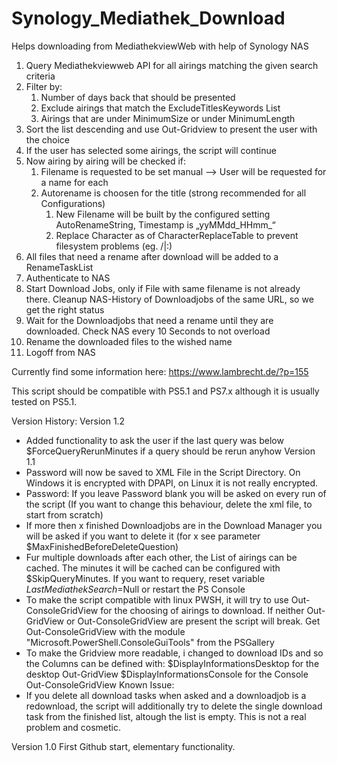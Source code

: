 # Synology_Mediathek_Download
Helps downloading from MediathekviewWeb with help of Synology NAS

1. Query Mediathekviewweb API for all airings matching the given search criteria
2. Filter by:
   1. Number of days back that should be presented
   2. Exclude airings that match the ExcludeTitlesKeywords List
   3. Airings that are under MinimumSize or under MinimumLength
3. Sort the list descending and use Out-Gridview to present the user with the choice
4. If the user has selected some airings, the script will continue
5. Now airing by airing will be checked if:
   1. Filename is requested to be set manual –> User will be requested for a name for each
   2. Autorename is choosen for the title (strong recommended for all Configurations)
      1. New Filename will be built by the configured setting AutoRenameString, Timestamp is „yyMMdd_HHmm_“
      2. Replace Character as of CharacterReplaceTable to prevent filesystem problems (eg. /|:)
6. All files that need a rename after download will be added to a RenameTaskList
7. Authenticate to NAS
8. Start Download Jobs, only if File with same filename is not already there. Cleanup NAS-History of Downloadjobs of the same URL, so we get the right status
9. Wait for the Downloadjobs that need a rename until they are downloaded. Check NAS every 10 Seconds to not overload
10. Rename the downloaded files to the wished name
11. Logoff from NAS


Currently find some information here:
https://www.lambrecht.de/?p=155

This script should be compatible with PS5.1 and PS7.x although it is usually tested on PS5.1.

Version History:
Version 1.2
- Added functionality to ask the user if the last query was below $ForceQueryRerunMinutes if a query should be rerun anyhow
Version 1.1
- Password will now be saved to XML File in the Script Directory. On Windows it is encrypted with DPAPI, on Linux it is not really encrypted.
- Password: If you leave Password blank you will be asked on every run of the script (If you want to change this behaviour, delete the xml file, to start from scratch)
- If more then x finished Downloadjobs are in the Download Manager you will be asked if you want to delete it (for x see parameter $MaxFinishedBeforeDeleteQuestion)
- Fur multiple downloads after each other, the List of airings can be cached. The minutes it will be cached can be configured with $SkipQueryMinutes. If you want to requery, reset variable $LastMediathekSearch=$Null or restart the PS Console
- To make the script compatible with linux PWSH, it will try to use Out-ConsoleGridView for the choosing of airings to download. If neither Out-GridView or Out-ConsoleGridView are present the script will break. Get Out-ConsoleGridView with the module "Microsoft.PowerShell.ConsoleGuiTools" from the PSGallery
- To make the Gridview more readable, i changed to download IDs and so the Columns can be defined with:
  $DisplayInformationsDesktop for the desktop Out-GridView
  $DisplayInformationsConsole for the Console Out-ConsoleGridView
Known Issue:
- If you delete all download tasks when asked and a downloadjob is a redownload, the script will additionally try to delete the single download task from the finished list, altough the list is empty. This is not a real problem and cosmetic.


Version 1.0
First Github start, elementary functionality.

